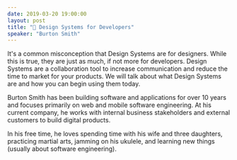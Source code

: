 ```yaml
---
date: 2019-03-20 19:00:00
layout: post
title: "🎤 Design Systems for Developers"
speaker: "Burton Smith"
---
```


It's a common misconception that Design Systems are for designers. While this is true, they are just as much, if not more for developers. Design Systems are a collaboration tool to increase communication and reduce the time to market for your products. We will talk about what Design Systems are and how you can begin using them today.

Burton Smith has been building software and applications for over 10 years and focuses primarily on web and mobile software engineering. At his current company, he works with internal business stakeholders and external customers to build digital products.

In his free time, he loves spending time with his wife and three daughters, practicing martial arts, jamming on his ukulele, and learning new things (usually about software engineering).
